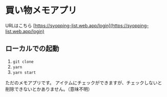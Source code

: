 # 買い物メモアプリ

URLはこちら [https://syopping-list.web.app/login](https://syopping-list.web.app/login)

## ローカルでの起動

1. `git clone`
2. `yarn`
3. `yarn start`


ただのメモアプリです。
アイテムにチェックができますが、チェックしないと削除できないとかありません。（意味不明）


